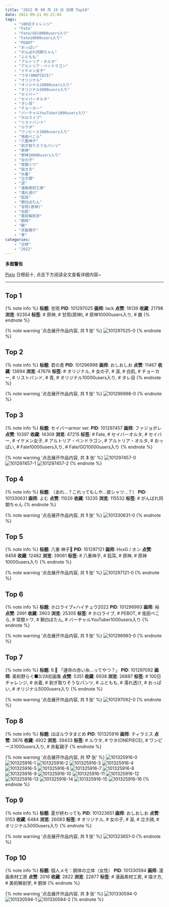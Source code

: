 ```yaml
---
title: "2022 年 09 月 19 日 日榜 Top10"
date: 2022-09-21 05:21:03
tags:
    - "100日チャレンジ"
    - "Fate"
    - "Fate/GO10000users入り"
    - "Fate10000users入り"
    - "PEBOT"
    - "おっぱい"
    - "がんばれ同期ちゃん"
    - "ふともも"
    - "アルトリア・オルタ"
    - "アルトリア・ペンドラゴン"
    - "イケメン女子"
    - "ウタ(ONEPIECE)"
    - "オリジナル"
    - "オリジナル10000users入り"
    - "オリジナル5000users入り"
    - "セイバー"
    - "セイバーオルタ"
    - "タレ目"
    - "チョーカー"
    - "バーチャルYouTuber1000users入り"
    - "ホロライブ"
    - "リストバンド"
    - "ルウタ"
    - "ワンピース1000users入り"
    - "兎田ぺこら"
    - "八重神子"
    - "剥ぎ取りそうなパンツ"
    - "原神"
    - "原神10000users入り"
    - "女の子"
    - "常闇トワ"
    - "描き方"
    - "水着"
    - "泣き顔"
    - "涙"
    - "漫画素材工房"
    - "濡れ透け"
    - "狐耳"
    - "獅白ぼたん"
    - "甘雨(原神)"
    - "白肌"
    - "美術解剖学"
    - "胴体"
    - "腋"
    - "赤髪親子"
    - "青"
categories:
    - "日榜"
    - "2022"
---
```


<i class="fa fa-triangle-exclamation"></i>**多图警告**<i class="fa fa-triangle-exclamation"></i>

[Pixiv](https://www.pixiv.net/) 日榜前十, 点击下方阅读全文查看详细内容~

<!-- more -->

---

## Top 1

{% note info %}
**标题**: 甘雨
**PID**: 101297025 **画师**: lack
**点赞**: 18139 **收藏**: 21798 **浏览**: 92354
**标签**: # 原神, # 甘雨(原神), # 原神10000users入り, # 腋
{% endnote %}

{% note warning '点击展开作品内容, 共 **1** 张' %}
![101297025-0](https://i.pixiv.re/img-original/img/2022/09/18/00/00/06/101297025_p0.png)
{% endnote %}

## Top 2

{% note info %}
**标题**: 君の青
**PID**: 101296998 **画师**: おしおしお
**点赞**: 11467 **收藏**: 13894 **浏览**: 47676
**标签**: # オリジナル, # 女の子, # 涙, # 白肌, # チョーカー, # リストバンド, # 青, # オリジナル10000users入り, # タレ目
{% endnote %}

{% note warning '点击展开作品内容, 共 **1** 张' %}
![101296998-0](https://i.pixiv.re/img-original/img/2022/09/18/00/00/01/101296998_p0.png)
{% endnote %}

## Top 3

{% note info %}
**标题**: セイバーarmor ver.
**PID**: 101297457 **画师**: ファジョボレ
**点赞**: 10397 **收藏**: 14309 **浏览**: 47215
**标签**: # Fate, # セイバーオルタ, # セイバー, # イケメン女子, # アルトリア・ペンドラゴン, # アルトリア・オルタ, # おっぱい, # Fate10000users入り, # Fate/GO10000users入り
{% endnote %}

{% note warning '点击展开作品内容, 共 **3** 张' %}
![101297457-0](https://i.pixiv.re/img-original/img/2022/09/18/00/07/03/101297457_p0.jpg)
![101297457-1](https://i.pixiv.re/img-original/img/2022/09/18/00/07/03/101297457_p1.jpg)
![101297457-2](https://i.pixiv.re/img-original/img/2022/09/18/00/07/03/101297457_p2.jpg)
{% endnote %}

## Top 4

{% note info %}
**标题**: （あれ…？これってもしや…彼シャツ…？）
**PID**: 101330631 **画师**: よむ
**点赞**: 11026 **收藏**: 13235 **浏览**: 115532
**标签**: # がんばれ同期ちゃん
{% endnote %}

{% note warning '点击展开作品内容, 共 **1** 张' %}
![101330631-0](https://i.pixiv.re/img-original/img/2022/09/19/08/04/02/101330631_p0.png)
{% endnote %}

## Top 5

{% note info %}
**标题**: 八重 神子🌸
**PID**: 101297121 **画师**: HxxG / ホン
**点赞**: 9458 **收藏**: 12482 **浏览**: 39061
**标签**: # 八重神子, # 狐耳, # 原神, # 原神10000users入り
{% endnote %}

{% note warning '点击展开作品内容, 共 **1** 张' %}
![101297121-0](https://i.pixiv.re/img-original/img/2022/09/18/00/00/26/101297121_p0.png)
{% endnote %}

## Top 6

{% note info %}
**标题**: ホロライブ×ハイチュウ2022
**PID**: 101296993 **画师**: 裕
**点赞**: 2991 **收藏**: 3903 **浏览**: 25305
**标签**: # ホロライブ, # PEBOT, # 兎田ぺこら, # 常闇トワ, # 獅白ぼたん, # バーチャルYouTuber1000users入り
{% endnote %}

{% note warning '点击展开作品内容, 共 **1** 张' %}
![101296993-0](https://i.pixiv.re/img-original/img/2022/09/18/00/00/00/101296993_p0.jpg)
{% endnote %}

## Top 7

{% note info %}
**标题**: 9.👙 「運命の赤い糸...ってやつ？」
**PID**: 101297092 **画师**: 美和野らぐ■3/28初画集
**点赞**: 5351 **收藏**: 6938 **浏览**: 26887
**标签**: # 100日チャレンジ, # 水着, # 剥ぎ取りそうなパンツ, # ふともも, # 濡れ透け, # おっぱい, # オリジナル5000users入り
{% endnote %}

{% note warning '点击展开作品内容, 共 **1** 张' %}
![101297092-0](https://i.pixiv.re/img-original/img/2022/09/18/00/00/18/101297092_p0.png)
{% endnote %}

## Top 8

{% note info %}
**标题**: ほぼルウタまとめ
**PID**: 101325916 **画师**: ティラミス
**点赞**: 3876 **收藏**: 4922 **浏览**: 39433
**标签**: # ルウタ, # ウタ(ONEPIECE), # ワンピース1000users入り, # 赤髪親子
{% endnote %}

{% note warning '点击展开作品内容, 共 **17** 张' %}
![101325916-0](https://i.pixiv.re/img-original/img/2022/09/19/01/10/12/101325916_p0.jpg)
![101325916-1](https://i.pixiv.re/img-original/img/2022/09/19/01/10/12/101325916_p1.jpg)
![101325916-2](https://i.pixiv.re/img-original/img/2022/09/19/01/10/12/101325916_p2.jpg)
![101325916-3](https://i.pixiv.re/img-original/img/2022/09/19/01/10/12/101325916_p3.jpg)
![101325916-4](https://i.pixiv.re/img-original/img/2022/09/19/01/10/12/101325916_p4.jpg)
![101325916-5](https://i.pixiv.re/img-original/img/2022/09/19/01/10/12/101325916_p5.jpg)
![101325916-6](https://i.pixiv.re/img-original/img/2022/09/19/01/10/12/101325916_p6.jpg)
![101325916-7](https://i.pixiv.re/img-original/img/2022/09/19/01/10/12/101325916_p7.jpg)
![101325916-8](https://i.pixiv.re/img-original/img/2022/09/19/01/10/12/101325916_p8.jpg)
![101325916-9](https://i.pixiv.re/img-original/img/2022/09/19/01/10/12/101325916_p9.jpg)
![101325916-10](https://i.pixiv.re/img-original/img/2022/09/19/01/10/12/101325916_p10.jpg)
![101325916-11](https://i.pixiv.re/img-original/img/2022/09/19/01/10/12/101325916_p11.jpg)
![101325916-12](https://i.pixiv.re/img-original/img/2022/09/19/01/10/12/101325916_p12.jpg)
![101325916-13](https://i.pixiv.re/img-original/img/2022/09/19/01/10/12/101325916_p13.jpg)
![101325916-14](https://i.pixiv.re/img-original/img/2022/09/19/01/10/12/101325916_p14.jpg)
![101325916-15](https://i.pixiv.re/img-original/img/2022/09/19/01/10/12/101325916_p15.jpg)
![101325916-16](https://i.pixiv.re/img-original/img/2022/09/19/01/10/12/101325916_p16.jpg)
{% endnote %}

## Top 9

{% note info %}
**标题**: 夏が終わっても
**PID**: 101323651 **画师**: おしおしお
**点赞**: 5153 **收藏**: 6484 **浏览**: 26083
**标签**: # オリジナル, # 女の子, # 涙, # 泣き顔, # オリジナル5000users入り
{% endnote %}

{% note warning '点击展开作品内容, 共 **1** 张' %}
![101323651-0](https://i.pixiv.re/img-original/img/2022/09/19/00/00/01/101323651_p0.png)
{% endnote %}

## Top 10

{% note info %}
**标题**: 個人メモ：胴体の立体（女性）
**PID**: 101330594 **画师**: 漫画素材工房
**点赞**: 2016 **收藏**: 2822 **浏览**: 22877
**标签**: # 漫画素材工房, # 描き方, # 美術解剖学, # 胴体
{% endnote %}

{% note warning '点击展开作品内容, 共 **3** 张' %}
![101330594-0](https://i.pixiv.re/img-original/img/2022/09/19/08/00/05/101330594_p0.jpg)
![101330594-1](https://i.pixiv.re/img-original/img/2022/09/19/08/00/05/101330594_p1.jpg)
![101330594-2](https://i.pixiv.re/img-original/img/2022/09/19/08/00/05/101330594_p2.jpg)
{% endnote %}
